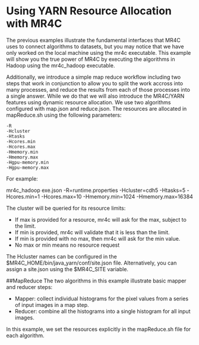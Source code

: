 Using YARN Resource Allocation with MR4C
===========
The previous examples illustrate the fundamental interfaces that MR4C uses to connect algorithms to datasets, but you may notice that we have only worked on the local machine using the mr4c executable. This example will show you the true power of MR4C by executing the algorithms in Hadoop using the mr4c_hadoop executable.

Additionally, we introduce a simple map reduce workflow including two steps that work in conjunction to allow you to split the work accross into many processes, and reduce the results from each of those processes into a single answer. While we do that we will also introduce the MR4C/YARN features using dynamic resource allocation. We use two algorithms configured with map.json and reduce.json. The resources are allocated in mapReduce.sh using the following parameters:

    -R
    -Hcluster
    -Htasks
    -Hcores.min
    -Hcores.max
    -Hmemory.min
    -Hmemory.max
    -Hgpu-memory.min
    -Hgpu-memory.max

For example:

mr4c_hadoop exe.json -R=runtime.properties -Hcluster=cdh5 -Htasks=5 -Hcores.min=1 -Hcores.max=10 -Hmemory.min=1024 -Hmemory.max=16384

The cluster will be queried for its resource limits:
* If max is provided for a resource, mr4c will ask for the max, subject to the limit.
* If min is provided, mr4c will validate that it is less than the limit.
* If min is provided with no max, then mr4c will ask for the min value.
* No max or min means no resource request


The Hcluster names can be configured in the $MR4C_HOME/bin/java_yarn/conf/site.json file. Alternatively, you can assign a site.json using the $MR4C_SITE variable.

##MapReduce
The two algorithms in this example illustrate basic mapper and reducer steps:
* Mapper: collect individual histograms for the pixel values from a series of input images in a map step.
* Reducer: combine all the histograms into a single histogram for all input images.

In this example, we set the resources explicitly in the mapReduce.sh file for each algorithm.
